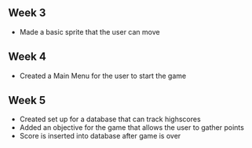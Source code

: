 ## Week 3

- Made a basic sprite that the user can move

## Week 4

- Created a Main Menu for the user to start the game

## Week 5

- Created set up for a database that can track highscores
- Added an objective for the game that allows the user to gather points
- Score is inserted into database after game is over
